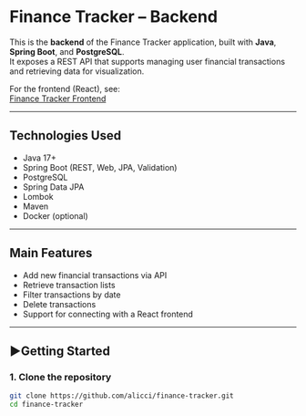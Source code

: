 # Finance Tracker – Backend

This is the **backend** of the Finance Tracker application, built with **Java**, **Spring Boot**, and **PostgreSQL**.  
It exposes a REST API that supports managing user financial transactions and retrieving data for visualization.

For the frontend (React), see:  
[Finance Tracker Frontend](https://github.com/alicci/finance-tracker-frontend)

---

## Technologies Used

- Java 17+
- Spring Boot (REST, Web, JPA, Validation)
- PostgreSQL
- Spring Data JPA
- Lombok
- Maven
- Docker (optional)

---

## Main Features

- Add new financial transactions via API
- Retrieve transaction lists
- Filter transactions by date
- Delete transactions
- Support for connecting with a React frontend

---

## ▶Getting Started

### 1. Clone the repository

```bash
git clone https://github.com/alicci/finance-tracker.git
cd finance-tracker
